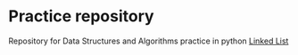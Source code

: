# Practice repository
Repository for Data Structures and Algorithms practice in python 
[Linked List](/Linked_List)